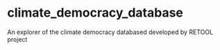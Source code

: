 # climate_democracy_database
An explorer of the climate democracy databased developed by RETOOL project
